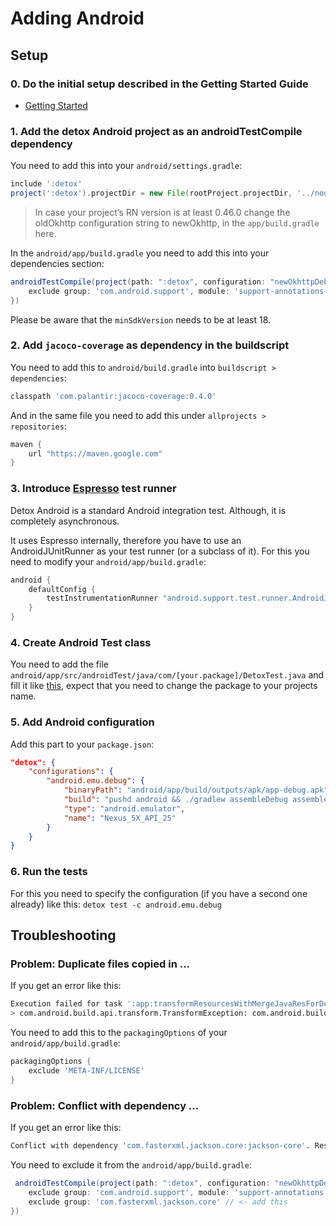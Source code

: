 # Adding Android

## Setup

### 0. Do the initial setup described in the Getting Started Guide

- [Getting Started](Introduction.GettingStarted.md)

### 1. Add the detox Android project as an androidTestCompile dependency

You need to add this into your `android/settings.gradle`:
```gradle
include ':detox'
project(':detox').projectDir = new File(rootProject.projectDir, '../node_modules/detox/android/detox')
```

> In case your project’s RN version is at least 0.46.0 change the oldOkhttp configuration string to newOkhttp, in the `app/build.gradle` here.

In the `android/app/build.gradle` you need to add this into your dependencies section:

```gradle
androidTestCompile(project(path: ":detox", configuration: "newOkhttpDebug"), {
    exclude group: 'com.android.support', module: 'support-annotations'
})
```

Please be aware that the `minSdkVersion` needs to be at least 18.

### 2. Add `jacoco-coverage` as dependency in the buildscript

You need to add this to `android/build.gradle` into `buildscript > dependencies`:

```gradle
classpath 'com.palantir:jacoco-coverage:0.4.0'
```

And in the same file you need to add this under `allprojects > repositories`:
```gradle
maven {
    url "https://maven.google.com"
}
```

### 3. Introduce [Espresso](https://developer.android.com/training/testing/espresso/index.html) test runner

Detox Android is a standard Android integration test. Although, it is completely asynchronous.

It uses Espresso internally, therefore you have to use an AndroidJUnitRunner as your test runner (or a subclass of it).
For this you need to modify your `android/app/build.gradle`:

```gradle 
android {
    defaultConfig {
        testInstrumentationRunner "android.support.test.runner.AndroidJUnitRunner"
    }
}
```

### 4. Create Android Test class

You need to add the file `android/app/src/androidTest/java/com/[your.package]/DetoxTest.java` and fill it like [this](../detox/test/android/app/src/androidTest/java/com/example/DetoxTest.java), expect that you need to change the package to your projects name.

### 5. Add Android configuration

Add this part to your `package.json`:

```json
"detox": {
    "configurations": {
        "android.emu.debug": {
            "binaryPath": "android/app/build/outputs/apk/app-debug.apk",
            "build": "pushd android && ./gradlew assembleDebug assembleAndroidTest -DtestBuildType=debug && popd",
            "type": "android.emulator",
            "name": "Nexus_5X_API_25"
        }        
    }
}
```

### 6. Run the tests

For this you need to specify the configuration (if you have a second one already) like this: `detox test -c android.emu.debug`

## Troubleshooting

### Problem: Duplicate files copied in ...

If you get an error like this:

```sh
Execution failed for task ':app:transformResourcesWithMergeJavaResForDebug'.
> com.android.build.api.transform.TransformException: com.android.builder.packaging.DuplicateFileException: Duplicate files copied in APK META-INF/LICENSE
```

You need to add this to the `packagingOptions` of your `android/app/build.gradle`:

```gradle
packagingOptions {
    exclude 'META-INF/LICENSE'
}
```

### Problem: Conflict with dependency ...

If you get an error like this:

```sh
Conflict with dependency 'com.fasterxml.jackson.core:jackson-core'. Resolved versions for app (2.8.7) and test app (2.2.3) differ. See http://g.co/androidstudio/app-test-app-conflict for details.
```

You need to exclude it from the `android/app/build.gradle`:

```gradle
 androidTestCompile(project(path: ":detox", configuration: "newOkhttpDebug"), {
    exclude group: 'com.android.support', module: 'support-annotations'
    exclude group: 'com.fasterxml.jackson.core' // <- add this
})
```
